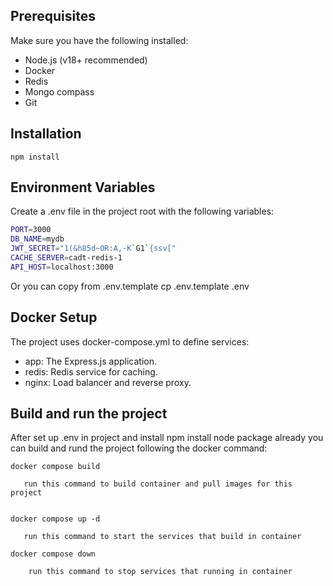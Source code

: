 ## Prerequisites
Make sure you have the following installed:

   - Node.js (v18+ recommended)
   - Docker
   - Redis
   - Mongo compass
   - Git
## Installation
   
    npm install

## Environment Variables
Create a .env file in the project root with the following variables:
```bash
PORT=3000
DB_NAME=mydb
JWT_SECRET="1(&h85d~OR:A,-K`G1`{ssv["
CACHE_SERVER=cadt-redis-1
API_HOST=localhost:3000
```
Or you can copy from .env.template
   cp .env.template .env
## Docker Setup

The project uses docker-compose.yml to define services:
   - app: The Express.js application.
   - redis: Redis service for caching.
   - nginx: Load balancer and reverse proxy.

## Build and run the project
After set up .env in project and install npm install node package already
you can build and rund the project following the docker command:

   
    docker compose build
    
       run this command to build container and pull images for this project

   
    docker compose up -d
    
       run this command to start the services that build in container

    docker compose down
    
        run this command to stop services that running in container
   

